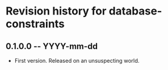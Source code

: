 # Revision history for database-constraints

## 0.1.0.0  -- YYYY-mm-dd

* First version. Released on an unsuspecting world.
